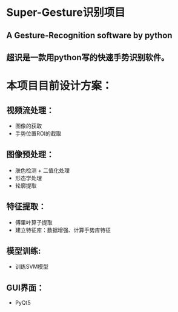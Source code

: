  # Super-Gesture识别项目

  A Gesture-Recognition software by python
------------------------------
  超识是一款用python写的快速手势识别软件。
  -----------
# 本项目目前设计方案：<br>
## 视频流处理：
* 图像的获取
* 手势位置ROI的截取
## 图像预处理：
* 肤色检测 + 二值化处理
* 形态学处理
* 轮廓提取
## 特征提取：
* 傅里叶算子提取
* 建立特征库：数据增强、计算手势库特征
## 模型训练:
* 训练SVM模型
## GUI界面：
* PyQt5


